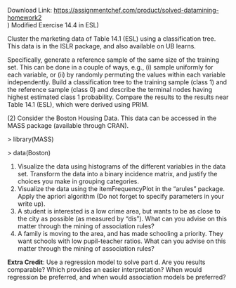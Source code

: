 Download Link: https://assignmentchef.com/product/solved-datamining-homework2
<br>
)  Modified Exercise 14.4 in ESL)

Cluster the marketing data of Table 14.1 (ESL) using a classification tree. This data is in the ISLR package, and also available on UB learns.

Specifically, generate a reference sample of the same size of the training set.  This can be done in a couple of ways, e.g., (i) sample uniformly for each variable, or (ii) by randomly permuting the values within each variable independently. Build a classification tree to the training sample (class 1) and the reference sample (class 0) and describe the terminal nodes having highest estimated class 1 probability. Compare the results to the results near Table 14.1 (ESL), which were derived using PRIM.

(2)  Consider the Boston Housing Data.  This data can be accessed in the MASS package (available through CRAN).

&gt; library(MASS)

&gt; data(Boston)

<ol>

 <li>Visualize the data using histograms of the different variables in the data set. Transform the data into a binary incidence matrix, and justify the choices you make in grouping categories.</li>

 <li>Visualize the data using the itemFrequencyPlot in the “arules” package. Apply the apriori algorithm (Do not forget to specify parameters in your write up).</li>

 <li>A student is interested is a low crime area, but wants to be as close to the city as possible (as measured by “dis”). What can you advise on this matter through the mining of association rules?</li>

 <li>A family is moving to the area, and has made schooling a priority. They want schools with low pupil-teacher ratios.  What can you advise on this matter through the mining of association rules?</li>

</ol>




<strong>Extra Credit</strong>: Use a regression model to solve part d.  Are you results comparable?  Which provides an easier interpretation?  When would regression be preferred, and when would association models be preferred?